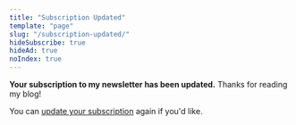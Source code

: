 ```yaml
---
title: "Subscription Updated"
template: "page"
slug: "/subscription-updated/"
hideSubscribe: true
hideAd: true
noIndex: true
---
```


**Your subscription to my newsletter has been updated.** Thanks for reading my blog!

You can [update your subscription](/update-subscription/) again if you'd like.
